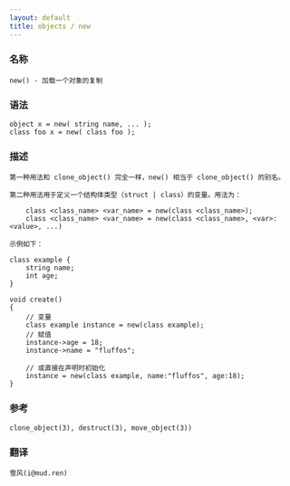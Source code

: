 ```yaml
---
layout: default
title: objects / new
---
```


### 名称 ###

    new() - 加载一个对象的复制

### 语法 ###

    object x = new( string name, ... );
    class foo x = new( class foo );

### 描述 ###

    第一种用法和 clone_object() 完全一样，new() 相当于 clone_object() 的别名。

    第二种用法用于定义一个结构体类型（struct | class）的变量。用法为：

        class <class_name> <var_name> = new(class <class_name>);
        class <class_name> <var_name> = new(class <class_name>, <var>:<value>, ...)

    示例如下：

    class example {
        string name;
        int age;
    }

    void create()
    {
        // 变量
        class example instance = new(class example);
        // 赋值
        instance->age = 18;
        instance->name = "fluffos";

        // 或直接在声明时初始化
        instance = new(class example, name:"fluffos", age:18);
    }

### 参考 ###

    clone_object(3), destruct(3), move_object(3))

### 翻译 ###

    雪风(i@mud.ren)
